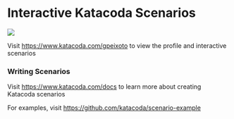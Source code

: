 # Interactive Katacoda Scenarios

[![](http://shields.katacoda.com/katacoda/gpeixoto/count.svg)](https://www.katacoda.com/gpeixoto "Get your profile on Katacoda.com")

Visit https://www.katacoda.com/gpeixoto to view the profile and interactive scenarios

### Writing Scenarios
Visit https://www.katacoda.com/docs to learn more about creating Katacoda scenarios

For examples, visit https://github.com/katacoda/scenario-example
